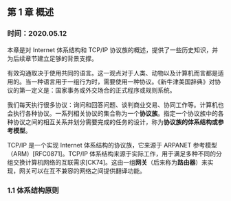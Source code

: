 ## 第 1 章 概述  

### 时间：2020.05.12

本章是对 Internet 体系结构和 TCP/IP 协议族的概述，提供了一些历史知识，并为后续章节建立足够的背景支撑。

有效沟通取决于使用共同的语言。这一观点对于人类、动物以及计算机而言都是适用的。当一种语言用于一组行为时，需要使用一种协议。《新牛津美国辞典》对协议的第一定义是：国家事务或外交场合的正式程序或规则系统。

我们每天执行很多协议：询问和回答问题、谈判商业交易、协同工作等。计算机也会执行各种协议。一系列相关协议的集合称为一个**协议族**。指定一个协议族中的各种协议之间的相互关系并划分需要完成的任务的设计，称为**协议族的体系结构或参考模型**。

TCP/IP 是一个实现 Internet 体系结构的协议族，它来源于 ARPANET 参考模型（ARM）[RFC0871]。TCP/IP 体系结构来源于实际工作，用于满足多种不同的分组交换计算机网络的互联需求[CK74]。这由一组**网关**（后来称为**路由器**）来实现，网关可以在互不兼容的网络之间提供翻译功能。

### 1.1 体系结构原则

